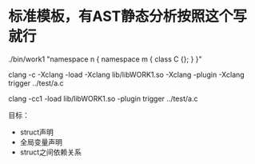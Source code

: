 # 标准模板，有AST静态分析按照这个写就行

./bin/work1 "namespace n { namespace m { class C {}; } }"

clang -c -Xclang -load -Xclang lib/libWORK1.so -Xclang -plugin -Xclang trigger ../test/a.c 

clang -cc1 -load lib/libWORK1.so -plugin trigger ../test/a.c

目标：
* struct声明
* 全局变量声明
* struct之间依赖关系